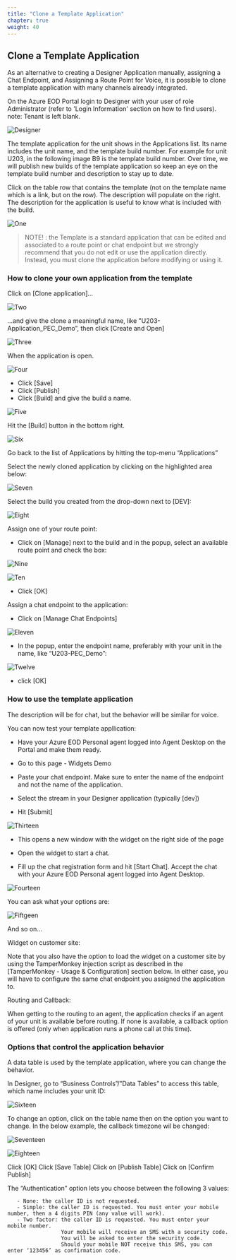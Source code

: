 ```yaml
---
title: "Clone a Template Application"
chapter: true
weight: 40
---
```


## Clone a Template Application

As an alternative to creating a Designer Application manually, assigning a Chat Endpoint, and Assigning a Route Point for Voice, it is possible to clone a template application with many channels already integrated.

On the Azure EOD Portal login to Designer with your user of role Administrator (refer to 'Login Information' section on how to find users). 
note: Tenant is left blank.

![Designer](/images/file_1622754045059_azureDesignerTile.png)

The template application for the unit shows in the Applications list. Its name includes the unit name, and the template build number. For example for unit U203, in the following image B9 is the template build number. Over time, we will publish new builds of the template application so keep an eye on the template build number and description to stay up to date.

Click on the table row that contains the template (not on the template name which is a link, but on the row). The description will populate on the right. The description for the application is useful to know what is included with the build.

![One](/images/eodTemplateApplications.png)

> NOTE! : the Template is a standard application that can be edited and associated to a route point or chat endpoint but we strongly recommend that you do not edit or use the application directly. Instead, you must clone the application before modifying or using it.
 

### How to clone your own application from the template
Click on [Clone application]...

![Two](/images/eodTemplateCloneApp.png)

...and give the clone a meaningful name, like "U203-Application_PEC_Demo”, then click [Create and Open]

![Three](/images/eodTemplateCloneName.png)

When the application is open.

![Four](/images/eodTemplateSavePubBuild.png)
- Click [Save]
- Click [Publish]
- Click [Build] and give the build a name.

![Five](/images/eodTemplateCreateBuild.png)

Hit the [Build] button in the bottom right.

![Six](/images/eodTemplateBuildBtn.png)

Go back to the list of Applications by hitting the top-menu “Applications”

Select the newly cloned application by clicking on the highlighted area below:

![Seven](/images/eodTemplateSelectClone.png)

Select the build you created from the drop-down next to [DEV]:

![Eight](/images/eodTemplateDevBuild.png)

Assign one of your route point:

- Click on [Manage] next to the build and in the popup, select an available route point and check the box:

![Nine](/images/eodTemplateManage.png)

![Ten](/images/eodTemplateRoutePoint.png)


- Click [OK]

Assign a chat endpoint to the application:

- Click on [Manage Chat Endpoints]

![Eleven](/images/eodTemplateManageEndpoint.png)


- In the popup, enter the endpoint name, preferably with your unit in the name, like “U203-PEC_Demo”: 

![Twelve](/images/eodTemplateAssignEndpoint.png)


- click [OK]

### How to use the template application
The description will be for chat, but the behavior will be similar for voice.

You can now test your template appllication:

- Have your Azure EOD Personal agent logged into Agent Desktop on the Portal and make them ready.

- Go to this page - Widgets Demo 

- Paste your chat endpoint. Make sure to enter the name of the endpoint and not the name of the application.

- Select the stream in your Designer application (typically [dev])

- Hit [Submit]

![Thirteen](/images/file_1623269540913_azureChatTesting.png)


- This opens a new window with the widget on the right side of the page

- Open the widget to start a chat.

- Fill up the chat registration form and hit [Start Chat]. 
 Accept the chat with your Azure EOD Personal agent logged into Agent Desktop. 

![Fourteen](/images/eodTemplateChatExample.png)

You can ask what your options are:

![Fiftgeen](/images/eodTemplateChatOptions.png)

And so on…

Widget on customer site:

Note that you also have the option to load the widget on a customer site by using the TamperMonkey injection script as described in the [TamperMonkey - Usage & Configuration] section below. In either case, you will have to configure the same chat endpoint you assigned the application to.

Routing and Callback:

When getting to the routing to an agent, the application checks if an agent of your unit is available before routing.
If none is available, a callback option is offered (only when application runs a phone call at this time).
 

### Options that control the application behavior
A data table is used by the template application, where you can change the behavior.

In Designer, go to “Business Controls”/”Data Tables” to access this table, which name includes your unit ID:

![Sixteen](/images/eodTemplateDataTables.png)


To change an option, click on the table name then on the option you want to change. In the below example, the callback timezone wil be changed:

![Seventeen](/images/eodTemplateChangeOption.png)

![Eighteen](/images/eodTemplateTimezone.png)




Click [OK]
Click [Save Table]
Click on [Publish Table]
Click on [Confirm Publish]

The “Authentication” option lets you choose between the following 3 values:

       - None: the caller ID is not requested.
       - Simple: the caller ID is requested. You must enter your mobile number, then a 4 digits PIN (any value will work).
       - Two factor: the caller ID is requested. You must enter your mobile number.
                     Your mobile will receive an SMS with a security code.
                     You will be asked to enter the security code. 
                     Should your mobile NOT receive this SMS, you can enter ‘123456’ as confirmation code.

